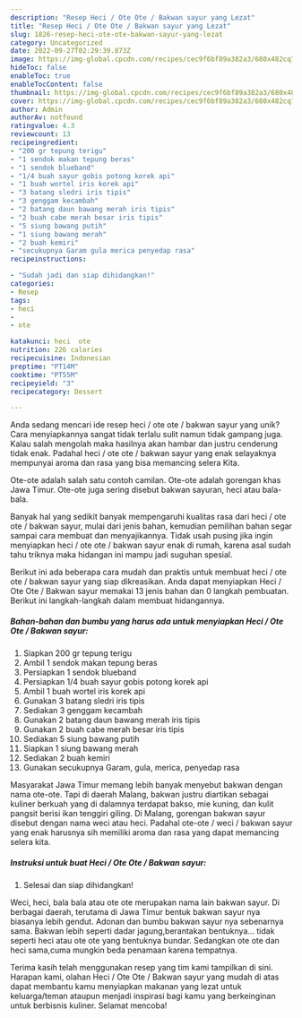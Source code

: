 ```yaml
---
description: "Resep Heci / Ote Ote / Bakwan sayur yang Lezat"
title: "Resep Heci / Ote Ote / Bakwan sayur yang Lezat"
slug: 1826-resep-heci-ote-ote-bakwan-sayur-yang-lezat
category: Uncategorized
date: 2022-09-27T02:29:39.873Z
image: https://img-global.cpcdn.com/recipes/cec9f6bf89a382a3/680x482cq70/heci-ote-ote-bakwan-sayur-foto-resep-utama.jpg
hideToc: false
enableToc: true
enableTocContent: false
thumbnail: https://img-global.cpcdn.com/recipes/cec9f6bf89a382a3/680x482cq70/heci-ote-ote-bakwan-sayur-foto-resep-utama.jpg
cover: https://img-global.cpcdn.com/recipes/cec9f6bf89a382a3/680x482cq70/heci-ote-ote-bakwan-sayur-foto-resep-utama.jpg
author: Admin
authorAv: notfound
ratingvalue: 4.3
reviewcount: 13
recipeingredient:
- "200 gr tepung terigu"
- "1 sendok makan tepung beras"
- "1 sendok blueband"
- "1/4 buah sayur gobis potong korek api"
- "1 buah wortel iris korek api"
- "3 batang sledri iris tipis"
- "3 genggam kecambah"
- "2 batang daun bawang merah iris tipis"
- "2 buah cabe merah besar iris tipis"
- "5 siung bawang putih"
- "1 siung bawang merah"
- "2 buah kemiri"
- "secukupnya Garam gula merica penyedap rasa"
recipeinstructions:

- "Sudah jadi dan siap dihidangkan!"
categories:
- Resep
tags:
- heci
- 
- ote

katakunci: heci  ote 
nutrition: 226 calories
recipecuisine: Indonesian
preptime: "PT14M"
cooktime: "PT55M"
recipeyield: "3"
recipecategory: Dessert

---
```





Anda sedang mencari ide resep heci / ote ote / bakwan sayur yang unik? Cara menyiapkannya sangat tidak terlalu sulit namun tidak gampang juga. Kalau salah mengolah maka hasilnya akan hambar dan justru cenderung tidak enak. Padahal heci / ote ote / bakwan sayur yang enak selayaknya mempunyai aroma dan rasa yang bisa memancing selera Kita.





Ote-ote adalah salah satu contoh camilan. Ote-ote adalah gorengan khas Jawa Timur. Ote-ote juga sering disebut bakwan sayuran, heci atau bala-bala.

Banyak hal yang sedikit banyak mempengaruhi kualitas rasa dari heci / ote ote / bakwan sayur, mulai dari jenis bahan, kemudian pemilihan bahan segar sampai cara membuat dan menyajikannya. Tidak usah pusing jika ingin menyiapkan heci / ote ote / bakwan sayur enak di rumah, karena asal sudah tahu triknya maka hidangan ini mampu jadi suguhan spesial.






Berikut ini ada beberapa cara mudah dan praktis untuk membuat heci / ote ote / bakwan sayur yang siap dikreasikan. Anda dapat menyiapkan Heci / Ote Ote / Bakwan sayur memakai 13 jenis bahan dan 0 langkah pembuatan. Berikut ini langkah-langkah dalam membuat hidangannya.

<!--inarticleads1-->

##### Bahan-bahan dan bumbu yang harus ada untuk menyiapkan Heci / Ote Ote / Bakwan sayur:

1. Siapkan 200 gr tepung terigu
1. Ambil 1 sendok makan tepung beras
1. Persiapkan 1 sendok blueband
1. Persiapkan 1/4 buah sayur gobis potong korek api
1. Ambil 1 buah wortel iris korek api
1. Gunakan 3 batang sledri iris tipis
1. Sediakan 3 genggam kecambah
1. Gunakan 2 batang daun bawang merah iris tipis
1. Gunakan 2 buah cabe merah besar iris tipis
1. Sediakan 5 siung bawang putih
1. Siapkan 1 siung bawang merah
1. Sediakan 2 buah kemiri
1. Gunakan secukupnya Garam, gula, merica, penyedap rasa


Masyarakat Jawa Timur memang lebih banyak menyebut bakwan dengan nama ote-ote. Tapi di daerah Malang, bakwan justru diartikan sebagai kuliner berkuah yang di dalamnya terdapat bakso, mie kuning, dan kulit pangsit berisi ikan tenggiri giling. Di Malang, gorengan bakwan sayur disebut dengan nama weci atau heci. Padahal ote-ote / weci / bakwan sayur yang enak harusnya sih memiliki aroma dan rasa yang dapat memancing selera kita. 

<!--inarticleads2-->

##### Instruksi untuk buat Heci / Ote Ote / Bakwan sayur:


1. Selesai dan siap dihidangkan!

Weci, heci, bala bala atau ote ote merupakan nama lain bakwan sayur. Di berbagai daerah, terutama di Jawa Timur bentuk bakwan sayur nya biasanya lebih gendut. Adonan dan bumbu bakwan sayur nya sebenarnya sama. Bakwan lebih seperti dadar jagung,berantakan bentuknya… tidak seperti heci atau ote ote yang bentuknya bundar. Sedangkan ote ote dan heci sama,cuma mungkin beda penamaan karena tempatnya. 

Terima kasih telah menggunakan resep yang tim kami tampilkan di sini. Harapan kami, olahan Heci / Ote Ote / Bakwan sayur yang mudah di atas dapat membantu kamu menyiapkan makanan yang lezat untuk keluarga/teman ataupun menjadi inspirasi bagi kamu yang berkeinginan untuk berbisnis kuliner. Selamat mencoba!
